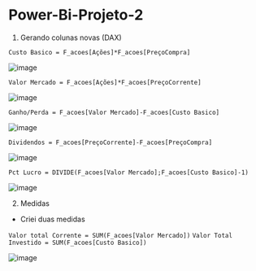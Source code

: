 # Power-Bi-Projeto-2

1. Gerando colunas novas (DAX)

`Custo Basico = F_acoes[Ações]*F_acoes[PreçoCompra]`

![image](https://github.com/user-attachments/assets/ffa4fa11-e5a3-485a-802f-af8a20d1a5b8)

`Valor Mercado = F_acoes[Ações]*F_acoes[PreçoCorrente]`

![image](https://github.com/user-attachments/assets/50737d08-ccae-4639-8484-f0c676289010)

`Ganho/Perda = F_acoes[Valor Mercado]-F_acoes[Custo Basico]`

![image](https://github.com/user-attachments/assets/58b22127-6421-42ea-8d89-82e3817b9687)

`Dividendos = F_acoes[PreçoCorrente]-F_acoes[PreçoCompra]`

![image](https://github.com/user-attachments/assets/197e03f5-0b5b-4f0a-a552-daad2c9924b0)

`Pct Lucro = DIVIDE(F_acoes[Valor Mercado];F_acoes[Custo Basico]-1)`

![image](https://github.com/user-attachments/assets/1f792c51-f817-4d16-ba38-97328a26beb3)

2. Medidas

* Criei duas medidas

`Valor total Corrente = SUM(F_acoes[Valor Mercado])`
`Valor Total Investido = SUM(F_acoes[Custo Basico])`

![image](https://github.com/user-attachments/assets/0b8b13bd-849c-475e-9533-dad2c6a9834b)

